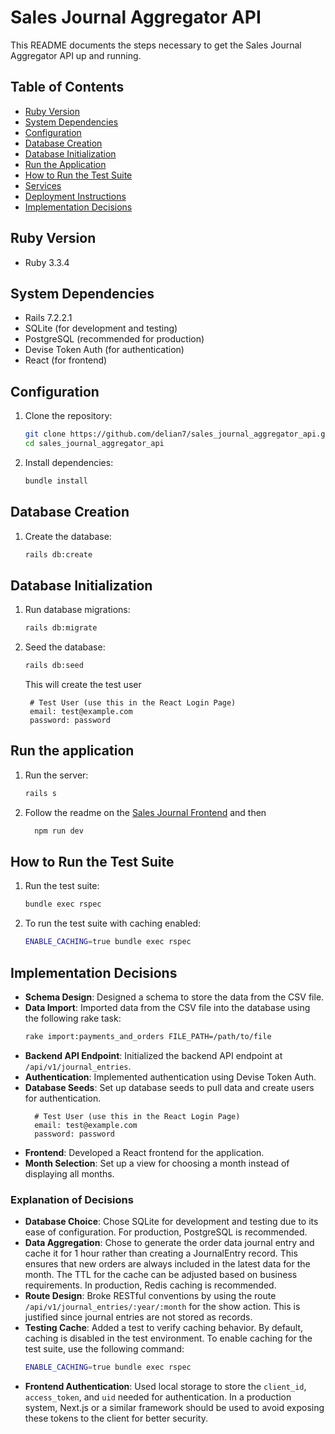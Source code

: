 # Sales Journal Aggregator API

This README documents the steps necessary to get the Sales Journal Aggregator API up and running.

## Table of Contents

- [Ruby Version](#ruby-version)
- [System Dependencies](#system-dependencies)
- [Configuration](#configuration)
- [Database Creation](#database-creation)
- [Database Initialization](#database-initialization)
- [Run the Application](#run-the-application)
- [How to Run the Test Suite](#how-to-run-the-test-suite)
- [Services](#services)
- [Deployment Instructions](#deployment-instructions)
- [Implementation Decisions](#implementation-decisions)

## Ruby Version

- Ruby 3.3.4

## System Dependencies

- Rails 7.2.2.1
- SQLite (for development and testing)
- PostgreSQL (recommended for production)
- Devise Token Auth (for authentication)
- React (for frontend)

## Configuration

1. Clone the repository:
    ```sh
    git clone https://github.com/delian7/sales_journal_aggregator_api.git
    cd sales_journal_aggregator_api
    ```

2. Install dependencies:
    ```sh
    bundle install
    ```

## Database Creation

1. Create the database:
    ```sh
    rails db:create
    ```

## Database Initialization

1. Run database migrations:
    ```sh
    rails db:migrate
    ```

2. Seed the database:
    ```sh
    rails db:seed
    ```

   This will create the test user
   ```
    # Test User (use this in the React Login Page)
    email: test@example.com
    password: password
   ```

## Run the application

1. Run the server:
    ```sh
    rails s
    ```

2. Follow the readme on the [Sales Journal Frontend](https://github.com/delian7/sales-journal) and then
    ```sh
      npm run dev
    ```

## How to Run the Test Suite

1. Run the test suite:
    ```sh
    bundle exec rspec
    ```

2. To run the test suite with caching enabled:
    ```sh
    ENABLE_CACHING=true bundle exec rspec
    ```

## Implementation Decisions

- **Schema Design**: Designed a schema to store the data from the CSV file.
- **Data Import**: Imported data from the CSV file into the database using the following rake task:
    ```sh
    rake import:payments_and_orders FILE_PATH=/path/to/file
    ```
- **Backend API Endpoint**: Initialized the backend API endpoint at `/api/v1/journal_entries`.
- **Authentication**: Implemented authentication using Devise Token Auth.
- **Database Seeds**: Set up database seeds to pull data and create users for authentication.
  ```
    # Test User (use this in the React Login Page)
    email: test@example.com
    password: password
  ```
- **Frontend**: Developed a React frontend for the application.
- **Month Selection**: Set up a view for choosing a month instead of displaying all months.

### Explanation of Decisions

- **Database Choice**: Chose SQLite for development and testing due to its ease of configuration. For production, PostgreSQL is recommended.
- **Data Aggregation**: Chose to generate the order data journal entry and cache it for 1 hour rather than creating a JournalEntry record. This ensures that new orders are always included in the latest data for the month. The TTL for the cache can be adjusted based on business requirements. In production, Redis caching is recommended.
- **Route Design**: Broke RESTful conventions by using the route `/api/v1/journal_entries/:year/:month` for the show action. This is justified since journal entries are not stored as records.
- **Testing Cache**: Added a test to verify caching behavior. By default, caching is disabled in the test environment. To enable caching for the test suite, use the following command:
    ```sh
    ENABLE_CACHING=true bundle exec rspec
    ```
- **Frontend Authentication**: Used local storage to store the `client_id`, `access_token`, and `uid` needed for authentication. In a production system, Next.js or a similar framework should be used to avoid exposing these tokens to the client for better security.
